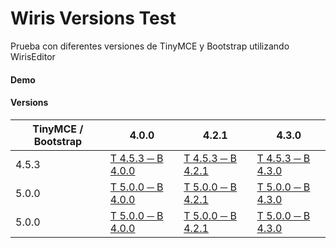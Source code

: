 # Wiris Versions Test

Prueba con diferentes versiones de TinyMCE y Bootstrap utilizando WirisEditor

#### Demo

#### Versions


|TinyMCE / Bootstrap|4.0.0|4.2.1|4.3.0|
|-------------------|-----|-----|----|
|4.5.3|[T 4.5.3 ─ B 4.0.0](/wiris-4.5.3-bootstrap-4.0.0.html)|[T 4.5.3 ─ B 4.2.1](/wiris-4.5.3-bootstrap-4.2.1.html)|[T 4.5.3 ─ B 4.3.0](/wiris-4.5.3-bootstrap-4.3.0.html)|
|5.0.0|[T 5.0.0 ─ B 4.0.0](/wiris-5.0.0-bootstrap-4.0.0.html)|[T 5.0.0 ─ B 4.2.1](/wiris-5.0.0-bootstrap-4.2.1.html)|[T 5.0.0 ─ B 4.3.0](/wiris-5.0.0-bootstrap-4.3.0.html)|
|5.0.0|[T 5.0.0 ─ B 4.0.0](/wiris-5.0.0-bootstrap-4.0.0.html)|[T 5.0.0 ─ B 4.2.1](/wiris-5.0.0-bootstrap-4.2.1.html)|[T 5.0.0 ─ B 4.3.0](/wiris-5.0.0-bootstrap-4.3.0.html)|

